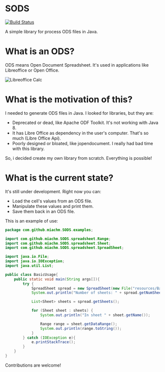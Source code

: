 # SODS

[![Build Status](https://travis-ci.org/miachm/SODS.svg?branch=master)](https://travis-ci.org/miachm/SODS)

A simple library for process ODS files in Java.

# What is an ODS?
ODS means Open Document Spreadsheet. It's used in applications like Libreoffice or Open Office.

![Libreoffice Calc](http://i.imgur.com/Mm779of.jpg)

# What is the motivation of this?
I needed to generate ODS files in Java. I looked for libraries, but they are:

- Deprecated or dead, like Apache ODF Toolkit. It's not working with Java 8.
- It has Libre Office as dependency in the user's computer. That's so much (Libre Office Api).
- Poorly designed or bloated, like jopendocument. I really had bad time with this library.

So, i decided create my own library from scratch. Everything is possible!

# What is the current state?
It's still under development. Right now you can:

- Load the cell's values from an ODS file.
- Manipulate these values and print them.
- Save them back in an ODS file.

This is an example of use:

```java
package com.github.miachm.SODS.examples;

import com.github.miachm.SODS.spreadsheet.Range;
import com.github.miachm.SODS.spreadsheet.Sheet;
import com.github.miachm.SODS.spreadsheet.SpreadSheet;

import java.io.File;
import java.io.IOException;
import java.util.List;

public class BasicUsage{
    public static void main(String args[]){
        try {
            SpreadSheet spread = new SpreadSheet(new File("resources/BasicExample.ods"));
            System.out.println("Number of sheets: " + spread.getNumSheets());

            List<Sheet> sheets = spread.getSheets();

            for (Sheet sheet : sheets) {
                System.out.println("In sheet " + sheet.getName());

                Range range = sheet.getDataRange();
                System.out.println(range.toString());
            }
        } catch (IOException e){
            e.printStackTrace();
        }
    }
}
```

Contributions are welcome!
